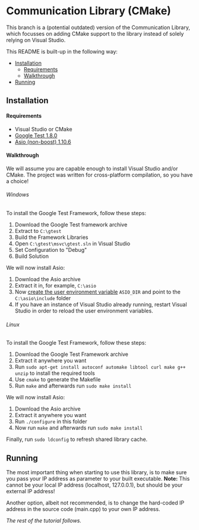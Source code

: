 # Communication Library (CMake)
This branch is a (potential outdated) version of the Communication Library, which focusses on adding CMake support to the library instead of solely relying on Visual Studio.

This README is built-up in the following way:
- [Installation](#installation)
  - [Requirements](#requirements)
  - [Walkthrough](#walkthrough)
- [Running](#running)

## Installation

#### Requirements
- Visual Studio or CMake
- [Google Test 1.8.0](https://github.com/google/googletest/archive/release-1.8.0.zip)
- [Asio (non-boost) 1.10.6](https://sourceforge.net/projects/asio/files/asio/1.10.6%20%28Stable%29/asio-1.10.6.zip/download)

#### Walkthrough
We will assume you are capable enough to install Visual Studio and/or CMake.
The project was written for cross-platform compilation, so you have a choice!
###### Windows
To install the Google Test Framework, follow these steps:
1.  Download the Google Test framework archive
2.  Extract to `C:\gtest`
3.  Build the Framework Libraries
4.  Open `C:\gtest\msvc\gtest.sln` in Visual Studio
5.  Set Configuration to "Debug"
6.  Build Solution

We will now install Asio:
1.  Download the Asio archive
2.  Extract it in, for example, `C:\asio`
3.  Now [create the user environment variable](http://www.computerhope.com/issues/ch000549.htm) `ASIO_DIR` and point to the `C:\asio\include` folder
4.  If you have an instance of Visual Studio already running, restart Visual Studio in order to reload the user environment variables.

###### Linux
To install the Google Test Framework, follow these steps:
1.  Download the Google Test Framework archive
2.  Extract it anywhere you want
3.  Run `sudo apt-get install autoconf automake libtool curl make g++ unzip` to install the required tools
3.  Use `cmake` to generate the Makefile
4.  Run `make` and afterwards run `sudo make install`

We will now install Asio:
1.  Download the Asio archive
2.  Extract it anywhere you want
3.  Run `./configure` in this folder
4.  Now run `make` and afterwards run `sudo make install`

Finally, run `sudo ldconfig` to refresh shared library cache.

## Running
The most important thing when starting to use this library, is to make sure you pass your IP address as parameter to your built executable. **Note:** This cannot be your local IP address (localhost, 127.0.0.1), but should be your external IP address!

Another option, albeit not recommended, is to change the hard-coded IP address in the source code (main.cpp) to your own IP address.

*The rest of the tutorial follows.*
